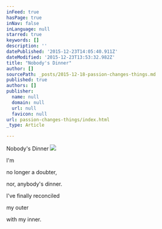 ```yaml
---
inFeed: true
hasPage: true
inNav: false
inLanguage: null
starred: true
keywords: []
description: ''
datePublished: '2015-12-23T14:05:40.911Z'
dateModified: '2015-12-23T13:53:32.982Z'
title: "Nobody's Dinner"
author: []
sourcePath: _posts/2015-12-18-passion-changes-things.md
published: true
authors: []
publisher:
  name: null
  domain: null
  url: null
  favicon: null
url: passion-changes-things/index.html
_type: Article

---
```

Nobody's Dinner
![](https://the-grid-user-content.s3-us-west-2.amazonaws.com/6011c19d-f97b-4704-af71-5e743370b112.jpg)

I'm 

no longer 
a doubter, 

nor,
anybody's dinner. 

I've finally reconciled 

my outer 

with my inner.